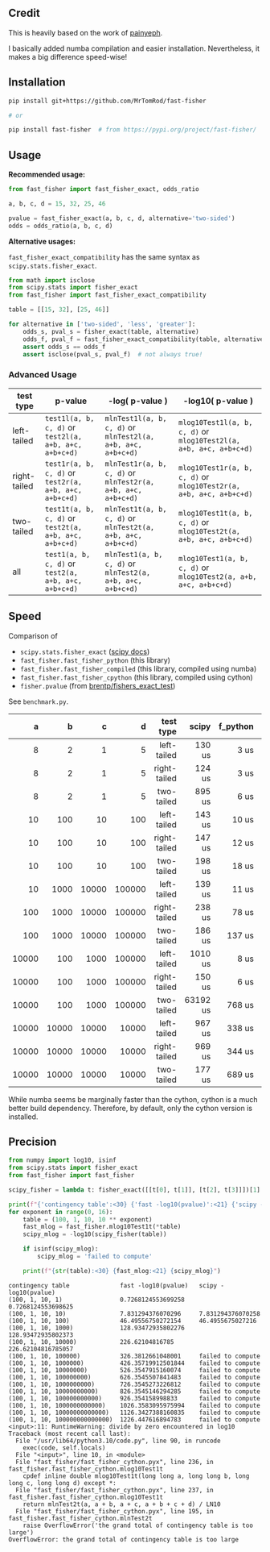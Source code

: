 ## Credit

This is heavily based on the work of [painyeph](https://github.com/painyeph/FishersExactTest).

I basically added numba compilation and easier installation. Nevertheless, it makes a big difference speed-wise!

## Installation

```bash
pip install git+https://github.com/MrTomRod/fast-fisher

# or

pip install fast-fisher  # from https://pypi.org/project/fast-fisher/
```

## Usage

**Recommended usage:**

```python
from fast_fisher import fast_fisher_exact, odds_ratio

a, b, c, d = 15, 32, 25, 46

pvalue = fast_fisher_exact(a, b, c, d, alternative='two-sided')
odds = odds_ratio(a, b, c, d)
```

**Alternative usages:**

`fast_fisher_exact_compatibility` has the same syntax as `scipy.stats.fisher_exact`.

```python
from math import isclose
from scipy.stats import fisher_exact
from fast_fisher import fast_fisher_exact_compatibility

table = [[15, 32], [25, 46]]

for alternative in ['two-sided', 'less', 'greater']:
    odds_s, pval_s = fisher_exact(table, alternative)
    odds_f, pval_f = fast_fisher_exact_compatibility(table, alternative)
    assert odds_s == odds_f
    assert isclose(pval_s, pval_f)  # not always true!
```

### Advanced Usage

| test type    | p-value                                                | -log( p-value )                                              | -log10( p-value )                                                  |
|--------------|--------------------------------------------------------|--------------------------------------------------------------|--------------------------------------------------------------------|
| left-tailed  | `test1l(a, b, c, d)` or `test2l(a, a+b, a+c, a+b+c+d)` | `mlnTest1l(a, b, c, d)` or `mlnTest2l(a, a+b, a+c, a+b+c+d)` | `mlog10Test1l(a, b, c, d)` or `mlog10Test2l(a, a+b, a+c, a+b+c+d)` |
| right-tailed | `test1r(a, b, c, d)` or `test2r(a, a+b, a+c, a+b+c+d)` | `mlnTest1r(a, b, c, d)` or `mlnTest2r(a, a+b, a+c, a+b+c+d)` | `mlog10Test1r(a, b, c, d)` or `mlog10Test2r(a, a+b, a+c, a+b+c+d)` |
| two-tailed   | `test1t(a, b, c, d)` or `test2t(a, a+b, a+c, a+b+c+d)` | `mlnTest1t(a, b, c, d)` or `mlnTest2t(a, a+b, a+c, a+b+c+d)` | `mlog10Test1t(a, b, c, d)` or `mlog10Test2t(a, a+b, a+c, a+b+c+d)` |
| all          | `test1(a, b, c, d)` or `test2(a, a+b, a+c, a+b+c+d)`   | `mlnTest1(a, b, c, d)` or `mlnTest2(a, a+b, a+c, a+b+c+d)`   | `mlog10Test1(a, b, c, d)` or `mlog10Test2(a, a+b, a+c, a+b+c+d)`   |

## Speed

Comparison of 
- `scipy.stats.fisher_exact` ([scipy docs](https://docs.scipy.org/doc/scipy/reference/generated/scipy.stats.fisher_exact.html))
- `fast_fisher.fast_fisher_python` (this library)
- `fast_fisher.fast_fisher_compiled` (this library, compiled using numba)
- `fast_fisher.fast_fisher_cpython` (this library, compiled using cython)
- `fisher.pvalue` (from [brentp/fishers_exact_test](https://github.com/brentp/fishers_exact_test))

See `benchmark.py`.

|      a |      b |      c |      d |    test type |     scipy |  f_python | f_compiled |   f_cython |     brentp |
|-------:|-------:|-------:|-------:|-------------:|----------:|----------:|-----------:|-----------:|-----------:|
|      8 |      2 |      1 |      5 |  left-tailed |    130 us |      3 us |       0 us |       0 us |       0 us |
|      8 |      2 |      1 |      5 | right-tailed |    124 us |      3 us |       0 us |       0 us |       0 us |
|      8 |      2 |      1 |      5 |   two-tailed |    895 us |      6 us |       1 us |       1 us |       0 us |
|     10 |    100 |     10 |    100 |  left-tailed |    143 us |     10 us |       1 us |       1 us |       0 us |
|     10 |    100 |     10 |    100 | right-tailed |    147 us |     12 us |       1 us |       1 us |       1 us |
|     10 |    100 |     10 |    100 |   two-tailed |    198 us |     18 us |       2 us |       2 us |       1 us |
|     10 |   1000 |  10000 | 100000 |  left-tailed |    139 us |     11 us |       1 us |       1 us |     110 us |
|    100 |   1000 |  10000 | 100000 | right-tailed |    238 us |     78 us |       6 us |       6 us |     142 us |
|    100 |   1000 |  10000 | 100000 |   two-tailed |    186 us |    137 us |      11 us |      11 us |     136 us |
|  10000 |    100 |   1000 | 100000 |  left-tailed |   1010 us |      8 us |       1 us |       1 us |    1486 us |
|  10000 |    100 |   1000 | 100000 | right-tailed |    150 us |      6 us |       1 us |       1 us |    1495 us |
|  10000 |    100 |   1000 | 100000 |   two-tailed |  63192 us |    768 us |      55 us |      58 us |    1459 us |
|  10000 |  10000 |  10000 |  10000 |  left-tailed |    967 us |    338 us |      27 us |      28 us |    2808 us |
|  10000 |  10000 |  10000 |  10000 | right-tailed |    969 us |    344 us |      27 us |      28 us |    2820 us |
|  10000 |  10000 |  10000 |  10000 |   two-tailed |    177 us |    689 us |      54 us |      61 us |    2952 us |

While numba seems be marginally faster than the cython, cython is a much better build dependency. Therefore, by default, 
only the cython version is installed.

## Precision

```python
from numpy import log10, isinf
from scipy.stats import fisher_exact
from fast_fisher import fast_fisher

scipy_fisher = lambda t: fisher_exact([[t[0], t[1]], [t[2], t[3]]])[1]

print(f"{'contingency table':<30} {'fast -log10(pvalue)':<21} {'scipy -log10(pvalue)'}")
for exponent in range(0, 16):
    table = (100, 1, 10, 10 ** exponent)
    fast_mlog = fast_fisher.mlog10Test1t(*table)
    scipy_mlog = -log10(scipy_fisher(table))

    if isinf(scipy_mlog):
        scipy_mlog = 'failed to compute'

    print(f"{str(table):<30} {fast_mlog:<21} {scipy_mlog}")
```

```text
contingency table              fast -log10(pvalue)   scipy -log10(pvalue)
(100, 1, 10, 1)                0.7268124553699258    0.7268124553698625
(100, 1, 10, 10)               7.831294376070296     7.831294376070258
(100, 1, 10, 100)              46.49556750272154     46.4955675027216
(100, 1, 10, 1000)             128.93472935802276    128.93472935802373
(100, 1, 10, 10000)            226.62104816785       226.62104816785057
(100, 1, 10, 100000)           326.3812661048001     failed to compute
(100, 1, 10, 1000000)          426.35719912501844    failed to compute
(100, 1, 10, 10000000)         526.3547915160074     failed to compute
(100, 1, 10, 100000000)        626.3545507841483     failed to compute
(100, 1, 10, 1000000000)       726.3545273226812     failed to compute
(100, 1, 10, 10000000000)      826.3545146294285     failed to compute
(100, 1, 10, 100000000000)     926.354158998833      failed to compute
(100, 1, 10, 1000000000000)    1026.3583095975994    failed to compute
(100, 1, 10, 10000000000000)   1126.3427388160835    failed to compute
(100, 1, 10, 100000000000000)  1226.447616894783     failed to compute
<input>:11: RuntimeWarning: divide by zero encountered in log10
Traceback (most recent call last):
  File "/usr/lib64/python3.10/code.py", line 90, in runcode
    exec(code, self.locals)
  File "<input>", line 10, in <module>
  File "fast_fisher/fast_fisher_cython.pyx", line 236, in fast_fisher.fast_fisher_cython.mlog10Test1t
    cpdef inline double mlog10Test1t(long long a, long long b, long long c, long long d) except *:
  File "fast_fisher/fast_fisher_cython.pyx", line 237, in fast_fisher.fast_fisher_cython.mlog10Test1t
    return mlnTest2t(a, a + b, a + c, a + b + c + d) / LN10
  File "fast_fisher/fast_fisher_cython.pyx", line 195, in fast_fisher.fast_fisher_cython.mlnTest2t
    raise OverflowError('the grand total of contingency table is too large')
OverflowError: the grand total of contingency table is too large
```
